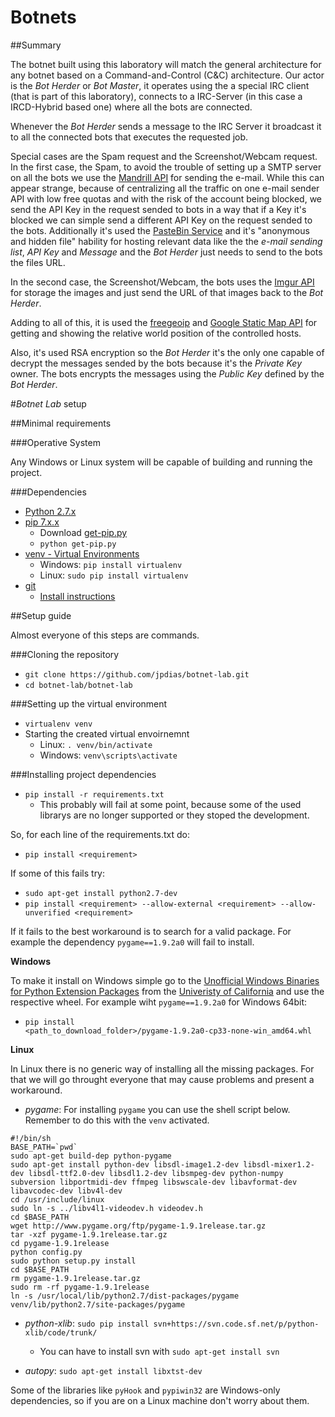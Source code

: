 # Botnets

##Summary

The botnet built using this laboratory will match the general architecture for any botnet based on a Command-and-Control (C&C) architecture.
Our actor is the *Bot Herder* or *Bot Master*, it operates using the a special IRC client (that is part of this laboratory), connects to a IRC-Server (in this case a IRCD-Hybrid based one) where all the bots are connected.

Whenever the *Bot Herder* sends a message to the IRC Server it broadcast it to all the connected bots that executes the requested job.

Special cases are the Spam request and the Screenshot/Webcam request. 
In the first case, the Spam, to avoid the trouble of setting up a SMTP server on all the bots we use the [Mandrill API](https://www.mandrill.com/) for sending the e-mail. While this can appear strange, 
because of centralizing all the traffic on one e-mail sender API with low free quotas and with the risk of the account being blocked, we send the API Key in the request sended to bots in a way that if a Key it's blocked we can simple send a different API Key on the request sended to the bots. 
Additionally it's used the [PasteBin Service](http://pastebin.com/) and it's "anonymous and hidden file" hability for hosting relevant data like the the *e-mail sending list*, *API Key* and *Message* and the *Bot Herder* just needs to send to the bots the files URL. 

In the second case, the Screenshot/Webcam, the bots uses the [Imgur API](https://api.imgur.com/) for storage the images and just send the URL of that images back to the *Bot Herder*.

Adding to all of this, it is used the [freegeoip](https://freegeoip.net/) and [Google Static Map API](https://developers.google.com/maps/documentation/static-maps/) for getting and showing the relative world position of the controlled hosts.

Also, it's used RSA encryption so the *Bot Herder* it's the only one capable of decrypt the messages sended by the bots because it's the *Private Key* owner. The bots encrypts the messages using the *Public Key* defined by the *Bot Herder*.


#*Botnet Lab* setup

##Minimal requirements

###Operative System

Any Windows or Linux system will be capable of building and running the project.

###Dependencies

- [Python 2.7.x](https://www.python.org/downloads/)
- [pip 7.x.x]()
	- Download [get-pip.py](https://bootstrap.pypa.io/get-pip.py)
	- `python get-pip.py`
- [venv - Virtual Environments](https://docs.python.org/3/library/venv.html)
	- Windows: `pip install virtualenv`
	- Linux: `sudo pip install virtualenv`
- [git](https://git-scm.com/)
	- [Install instructions](https://git-scm.com/book/en/v2/Getting-Started-Installing-Git)
	
##Setup guide

Almost everyone of this steps are commands.

###Cloning the repository

- `git clone https://github.com/jpdias/botnet-lab.git`
- `cd botnet-lab/botnet-lab`

###Setting up the virtual environment

- `virtualenv venv`
- Starting the created virtual envoirnemnt
	- Linux: `. venv/bin/activate`
	- Windows: `venv\scripts\activate` 
	
###Installing project dependencies

- `pip install -r requirements.txt`
	 - This probably will fail at some point, because some of the used librarys are no longer supported or they stoped the development.

So, for each line of the requirements.txt do:

- `pip install <requirement>`

If some of this fails try:
- `sudo apt-get install python2.7-dev`
- `pip install <requirement> --allow-external <requirement> --allow-unverified <requirement>`
	
If it fails to the best workaround is to search for a valid package. For example the dependency `pygame==1.9.2a0` will fail to install. 

**Windows**

To make it install on Windows simple go to the [Unofficial Windows Binaries for Python Extension Packages](http://www.lfd.uci.edu/~gohlke/pythonlibs/) from the [Univeristy of California](http://www.uci.edu/) and use the respective wheel.
For example wiht `pygame==1.9.2a0` for Windows 64bit:
- `pip install <path_to_download_folder>/pygame‑1.9.2a0‑cp33‑none‑win_amd64.whl`

**Linux**

In Linux there is no generic way of installing all the missing packages. For that we will go throught everyone that may cause problems and present a workaround.

- *pygame*:
For installing `pygame` you can use the shell script below.
Remember to do this with the `venv` activated.

```
#!/bin/sh
BASE_PATH=`pwd`
sudo apt-get build-dep python-pygame
sudo apt-get install python-dev libsdl-image1.2-dev libsdl-mixer1.2-dev libsdl-ttf2.0-dev libsdl1.2-dev libsmpeg-dev python-numpy subversion libportmidi-dev ffmpeg libswscale-dev libavformat-dev libavcodec-dev libv4l-dev
cd /usr/include/linux
sudo ln -s ../libv4l1-videodev.h videodev.h
cd $BASE_PATH
wget http://www.pygame.org/ftp/pygame-1.9.1release.tar.gz
tar -xzf pygame-1.9.1release.tar.gz
cd pygame-1.9.1release
python config.py
sudo python setup.py install
cd $BASE_PATH
rm pygame-1.9.1release.tar.gz
sudo rm -rf pygame-1.9.1release
ln -s /usr/local/lib/python2.7/dist-packages/pygame venv/lib/python2.7/site-packages/pygame
```

- *python-xlib*: `sudo pip install svn+https://svn.code.sf.net/p/python-xlib/code/trunk/`
	- You can have to install svn  with `sudo apt-get install svn`
		
- *autopy*: `sudo apt-get install libxtst-dev`

Some of the libraries like `pyHook` and `pypiwin32` are Windows-only dependencies, so if you are on a Linux machine don't worry about them.
